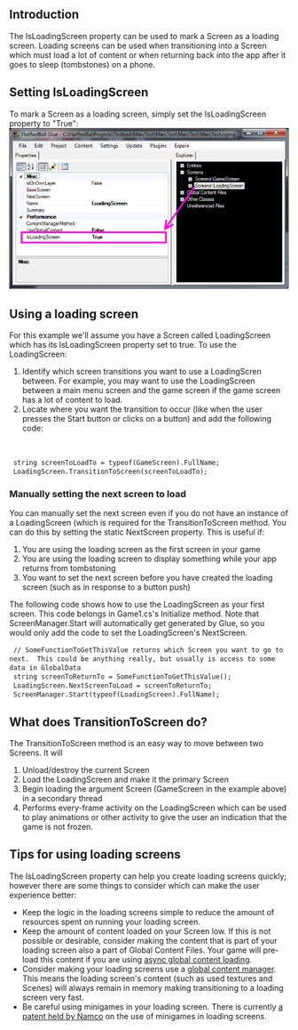 ## Introduction

The IsLoadingScreen property can be used to mark a Screen as a loading screen. Loading screens can be used when transitioning into a Screen which must load a lot of content or when returning back into the app after it goes to sleep (tombstones) on a phone.

## Setting IsLoadingScreen

To mark a Screen as a loading screen, simply set the IsLoadingScreen property to "True": ![IsLoadingScreen.PNG](/media/migrated_media-IsLoadingScreen.PNG)

## Using a loading screen

For this example we'll assume you have a Screen called LoadingScreen which has its IsLoadingScreen property set to true. To use the LoadingScreen:

1.  Identify which screen transitions you want to use a LoadingScren between. For example, you may want to use the LoadingScreen between a main menu screen and the game screen if the game screen has a lot of content to load.
2.  Locate where you want the transition to occur (like when the user presses the Start button or clicks on a button) and add the following code:

&nbsp;

     string screenToLoadTo = typeof(GameScreen).FullName;
     LoadingScreen.TransitionToScreen(screenToLoadTo);

### Manually setting the next screen to load

You can manually set the next screen even if you do not have an instance of a LoadingScreen (which is required for the TransitionToScreen method. You can do this by setting the static NextScreen property. This is useful if:

1.  You are using the loading screen as the first screen in your game
2.  You are using the loading screen to display something while your app returns from tombstoning
3.  You want to set the next screen before you have created the loading screen (such as in response to a button push)

The following code shows how to use the LoadingScreen as your first screen. This code belongs in Game1.cs's Initialize method. Note that ScreenManager.Start will automatically get generated by Glue, so you would only add the code to set the LoadingScreen's NextScreen.

     // SomeFunctionToGetThisValue returns which Screen you want to go to next.  This could be anything really, but usually is access to some data in GlobalData
     string screenToReturnTo = SomeFunctionToGetThisValue(); 
     LoadingScreen.NextScreenToLoad = screenToReturnTo;
     ScreenManager.Start(typeof(LoadingScreen).FullName);

## What does TransitionToScreen do?

The TransitionToScreen method is an easy way to move between two Screens. It will

1.  Unload/destroy the current Screen
2.  Load the LoadingScreen and make it the primary Screen
3.  Begin loading the argument Screen (GameScreen in the example above) in a secondary thread
4.  Performs every-frame activity on the LoadingScreen which can be used to play animations or other activity to give the user an indication that the game is not frozen.

## Tips for using loading screens

The IsLoadingScreen property can help you create loading screens quickly; however there are some things to consider which can make the user experience better:

-   Keep the logic in the loading screens simple to reduce the amount of resources spent on running your loading screen.
-   Keep the amount of content loaded on your Screen low. If this is not possible or desirable, consider making the content that is part of your loading screen also a part of Global Content Files. Your game will pre-load this content if you are using [async global content loading](/frb/docs/index.php?title=Glue:Reference:Global_Content:LoadAsynchronously "Glue:Reference:Global Content:LoadAsynchronously").
-   Consider making your loading screens use a [global content manager](/frb/docs/index.php?title=Glue:Reference:Entities:UseGlobalContent "Glue:Reference:Entities:UseGlobalContent"). This means the loading screen's content (such as used textures and Scenes) will always remain in memory making transitioning to a loading screen very fast.
-   Be careful using minigames in your loading screen. There is currently [a patent held by Namco](http://www.google.com/patents?vid=5718632) on the use of minigames in loading screens.
